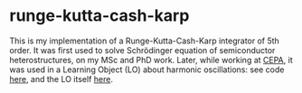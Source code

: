 # runge-kutta-cash-karp

This is my implementation of a Runge-Kutta-Cash-Karp integrator of 5th order. It was first used to solve Schrödinger equation of semiconductor heterostructures, on my MSc and PhD work. Later, while working at [CEPA](http://cepa.if.usp.br/), it was used in a Learning Object (LO) about harmonic oscillations: see code [here](https://github.com/cepa-usp/AI-0083/blob/master/applet/RungeKuttaCashKarpSolver.as), and the LO itself [here](midia.atp.usp.br/atividades-interativas/AI-0083).

